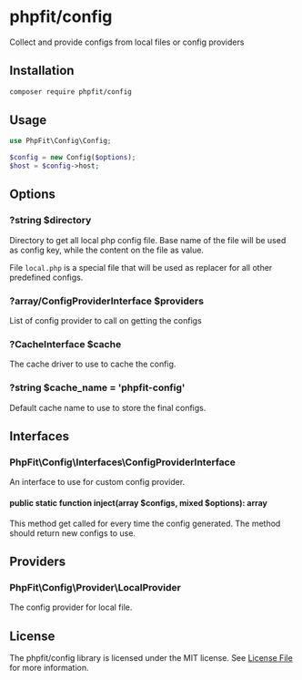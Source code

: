 # phpfit/config

Collect and provide configs from local files or config providers

## Installation

```bash
composer require phpfit/config
```

## Usage

```php
use PhpFit\Config\Config;

$config = new Config($options);
$host = $config->host;
```

## Options

### ?string $directory

Directory to get all local php config file. Base name of the file will be used as
config key, while the content on the file as value.

File `local.php` is a special file that will be used as replacer for all other
predefined configs.

### ?array/ConfigProviderInterface $providers

List of config provider to call on getting the configs

### ?CacheInterface $cache

The cache driver to use to cache the config.

### ?string $cache_name = 'phpfit-config'

Default cache name to use to store the final configs.

## Interfaces

### PhpFit\Config\Interfaces\ConfigProviderInterface

An interface to use for custom config provider.

#### public static function inject(array $configs, mixed $options): array

This method get called for every time the config generated. The method should
return new configs to use.

## Providers

### PhpFit\Config\Provider\LocalProvider

The config provider for local file.

## License

The phpfit/config library is licensed under the MIT license.
See [License File](LICENSE.md) for more information.
